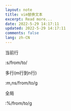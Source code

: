 ```yaml
---
layout: note
title: vim替换文本
excerpt: Read more...
date: 2022-5-29 14:17:11
updated: 2022-5-29 14:17:11
comments: false
lang: zh-CN
---
```


当前行

:s/from/to/

多行(m行到n行)

:m,ns/from/to/g


全局

:%/from/to/g

  